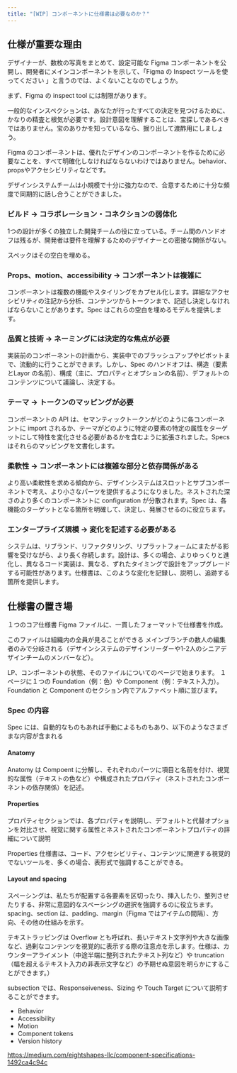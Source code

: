 ```yaml
---
title: "[WIP] コンポーネントに仕様書は必要なのか？"
---
```


## 仕様が重要な理由
デザイナーが、数枚の写真をまとめて、設定可能な Figma コンポーネントを公開し、開発者にメインコンポーネントを示して、「Figma の Inspect ツールを使ってください 」と言うのでは、よくないことなのでしょうか。

まず、Figma の inspect tool には制限があります。

一般的なインスペクションは、あなたが行ったすべての決定を見つけるために、かなりの精査と根気が必要です。設計意図を理解することは、宝探しであるべきではありません。宝のありかを知っているなら、掘り出して渡酢用にしましょう。

Figma のコンポーネントは、優れたデザインのコンポーネントを作るために必要なことを、すべて明確化しなければならないわけではありません。behavior、 propsやアクセシビリティなどです。

デザインシステムチームは小規模で十分に強力なので、合意するために十分な頻度で同期的に話し合うことができました。

### ビルド → コラボレーション・コネクションの弱体化
1つの設計が多くの独立した開発チームの役に立っている。チーム間のハンドオフは残るが、開発者は要件を理解するためのデザイナーとの密接な関係がない。

スペックはその空白を埋める。

### Props、motion、accessibility → コンポーネントは複雑に
コンポーネントは複数の機能やスタイリングをカプセル化します。詳細なアクセシビリティの注記から分析、コンテンツからトークンまで、記述し決定しなければならないことがあります。Spec はこれらの空白を埋めるモデルを提供します。

### 品質と技術 → ネーミングには決定的な焦点が必要
実装前のコンポーネントの計画から、実装中でのブラッシュアップやピボットまで、流動的に行うことができます。しかし、Spec のハンドオフは、構造（要素とLayor の名前）、構成（主に、プロパティとオプションの名前）、デフォルトのコンテンツについて議論し、決定する。

### テーマ → トークンのマッピングが必要
コンポーネントの API は、セマンティックトークンがどのように各コンポーネントに import されるか、テーマがどのように特定の要素の特定の属性をターゲットにして特性を変化させる必要があるかを含むように拡張されました。Specs はそれらのマッピングを文書化します。

### 柔軟性 → コンポーネントには複雑な部分と依存関係がある
より高い柔軟性を求める傾向から、デザインシステムはスロットとサブコンポーネントで考え、より小さなパーツを提供するようになりました。ネストされた深さのより多くのコンポーネントに configuration が分散されます。Spec は、各機能のターゲットとなる箇所を明確して、決定し、発展させるのに役立ちます。

### エンタープライズ規模 → 変化を記述する必要がある
システムは、リブランド、リファクタリング、リプラットフォームにまたがる影響を受けながら、より長く存続します。設計は、多くの場合、よりゆっくりと進化し、異なるコード実装は、異なる、ずれたタイミングで設計をアップグレードする可能性があります。仕様書は、このような変化を記録し、説明し、追跡する箇所を提供します。

## 仕様書の置き場
１つのコア仕様書 Figma ファイルに、一貫したフォーマットで仕様書を作成。

このファイルは組織内の全員が見ることができる
メインブランチの数人の編集者のみで分岐される（デザインシステムのデザインリーダーや1-2人のシニアデザインチームのメンバーなど）。

LP、コンポーネントの状態、そのファイルについてのページで始まります。
１ページに１つの Foundation（例：色）や Component（例：テキスト入力）。
Foundation と Component のセクション内でアルファベット順に並びます。

### Spec の内容
Spec には、自動的なものもあれば手動によるものもあり、以下のようなさまざまな内容が含まれる

#### Anatomy
Anatomy は Compoent に分解し、それぞれのパーツに項目と名前を付け、視覚的な属性（テキストの色など）や構成されたプロパティ（ネストされたコンポーネントの依存関係）を記述。

#### Properties
プロパティセクションでは、各プロパティを説明し、デフォルトと代替オプションを対比させ、視覚に関する属性とネストされたコンポーネントプロパティの詳細について説明

Properties 仕様書は、コード、アクセシビリティ、コンテンツに関連する視覚的でないツールを、多くの場合、表形式で強調することができる。

#### Layout and spacing
スペーシングは、私たちが配置する各要素を区切ったり、挿入したり、整列させたりする、非常に意図的なスペーシングの選択を強調するのに役立ちます。spacing、section は、padding、margin（Figma ではアイテムの間隔）、方向、その他の仕組みを示す。

テキストラッピングは Overflow とも呼ばれ、長いテキスト文字列や大きな画像など、過剰なコンテンツを視覚的に表示する際の注意点を示します。仕様は、カウンターアライメント（中途半端に整列されたテキスト列など）や truncation（幅を超えるテキスト入力の非表示文字など）の予期せぬ意図を明らかにすることができます。）

subsection では、Responseiveness、Sizing や Touch Target について説明することができます。

- Behavior
- Accessibility
- Motion
- Component tokens
- Version history

https://medium.com/eightshapes-llc/component-specifications-1492ca4c94c